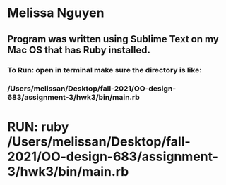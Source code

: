 # Melissa Nguyen 

## Program was written using Sublime Text on my Mac OS that has Ruby installed. 

### To Run: open in terminal make sure the directory is like: 
### /Users/melissan/Desktop/fall-2021/OO-design-683/assignment-3/hwk3/bin/main.rb

# RUN: ruby /Users/melissan/Desktop/fall-2021/OO-design-683/assignment-3/hwk3/bin/main.rb